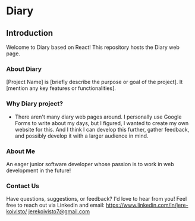 # Diary

## Introduction

Welcome to Diary based on React! This repository hosts the Diary web page.

### About Diary

[Project Name] is [briefly describe the purpose or goal of the project]. It [mention any key features or functionalities].

### Why Diary project?

- There aren't many diary web pages around. I personally use Google Forms to write about my days, but I figured, I wanted to create my own website for this. And I think I can develop this further, gather feedback, and possibly develop it with a larger audience in mind.


### About Me

An eager junior software developer whose passion is to work in web development in the future!

### Contact Us

Have questions, suggestions, or feedback? I'd love to hear from you! Feel free to reach out via LinkedIn and email:
https://www.linkedin.com/in/jere-koivisto/
jerekoivisto7@gmail.com
